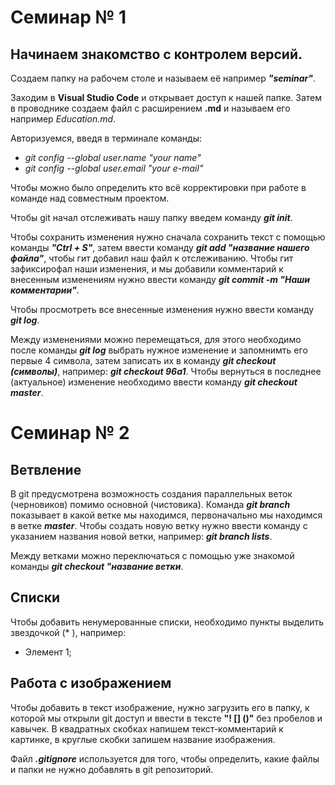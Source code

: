 # Семинар № 1
## Начинаем знакомство с контролем версий.

Создаем папку на рабочем столе и называем её например ***"seminar"***.

Заходим в **Visual Studio Code** и открывает доступ к нашей папке. Затем в проводнике создаем файл с расширением **.md** и называем его например *Education.md*.

Авторизуемся, введя в терминале команды:

* *git config --global user.name "your name"*
* *git config --global user.email "your e-mail"*

Чтобы можно было определить кто всё корректировки при работе в команде над совместным проектом.

Чтобы git начал отслеживать нашу папку введем команду ***git init***.

Чтобы сохранить изменения нужно сначала сохранить текст с помощью команды ***"Ctrl + S"***, затем ввести команду ***git add "название нашего файла"***, чтобы гит добавил наш файл к отслеживанию.
Чтобы гит зафиксирофал наши изменения, и мы добавили комментарий к внесенным изменениям нужно ввести команду ***git commit -m "Наши комментарии"***.

Чтобы просмотреть все внесенные изменения нужно ввести команду ***git log***.

Между изменениями можно перемещаться, для этого необходимо после команды ***git log*** выбрать нужное изменение и запомнимть его первые 4 символа, затем записать их в команду ***git checkout (символы)***, например: ***git checkout 96a1***.
Чтобы вернуться в последнее (актуальное) изменение необходимо ввести команду ***git checkout master***.
# Семинар № 2
## Ветвление
В git предусмотрена возможность создания параллельных веток (черновиков) помимо основной (чистовика).
Команда ***git branch*** показывает в какой ветке мы находимся, первоначально мы находимся в ветке ***master***.
Чтобы создать новую ветку нужно ввести команду с указанием названия новой ветки, например: ***git branch lists***.

Между ветками можно переключаться с помощью уже знакомой команды ***git checkout "название ветки***.

## Списки
Чтобы добавить ненумерованные списки, необходимо пункты выделить звездочкой (* ), например:
* Элемент 1;

## Работа с изображением
Чтобы добавить в текст изображение, нужно загрузить его в папку, к которой мы открыли git доступ и ввести в тексте **"! [] ()"** без пробелов и кавычек.
В квадратных скобках напишем текст-комментарий к картинке, в круглые скобки запишем название изображения.

Файл ***.gitignore*** используется для того, чтобы определить, какие файлы и папки не нужно добавлять в git репозиторий.
